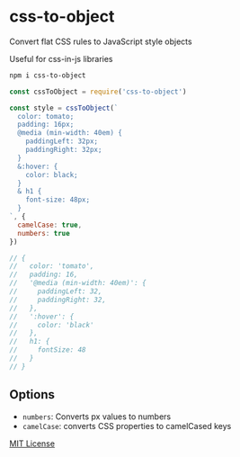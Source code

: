 
# css-to-object

Convert flat CSS rules to JavaScript style objects

Useful for css-in-js libraries

```sh
npm i css-to-object
```

```js
const cssToObject = require('css-to-object')

const style = cssToObject(`
  color: tomato;
  padding: 16px;
  @media (min-width: 40em) {
    paddingLeft: 32px;
    paddingRight: 32px;
  }
  &:hover: {
    color: black;
  }
  & h1 {
    font-size: 48px;
  }
`, {
  camelCase: true,
  numbers: true
})

// {
//   color: 'tomato',
//   padding: 16,
//   '@media (min-width: 40em)': {
//     paddingLeft: 32,
//     paddingRight: 32,
//   },
//   ':hover': {
//     color: 'black'
//   },
//   h1: {
//     fontSize: 48
//   }
// }
```

## Options

- `numbers`: Converts px values to numbers
- `camelCase`: converts CSS properties to camelCased keys


[MIT License](LICENSE.md)
